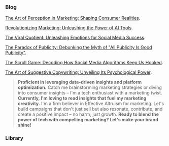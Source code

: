 ### Blog

[The Art of Perception in Marketing: Shaping Consumer Realities](./another-page.html).

[Revolutionizing Marketing: Unleashing the Power of AI Tools](./another-page-2.html).

[The Viral Quotient: Unleashing Emotions for Social Media Success](./another-page-3.html).

[The Paradox of Publicity: Debunking the Myth of "All Publicity Is Good Publicity"](./another-page-4.html).

[The Scroll Game: Decoding How Social Media Algorithms Keep Us Hooked](./another-page-5.html).

[The Art of Suggestive Copywriting: Unveiling Its Psychological Power](./another-page-6.html).

> **Proficient in leveraging data-driven insights and platform optimization.**
> Catch me brainstorming marketing strategies or diving into consumer insights – I'm a tech enthusiast with a marketing twist.
> **Currently, I'm loving to read insights that fuel my marketing creativity.**
> I'm a firm believer in Effective Altruism for marketing. Let's build campaigns that don't just sell but also resonate, contribute, and create a positive impact – no harm, just growth.
> **Ready to blend the power of tech with compelling marketing? Let's make your brand shine!**

### Library
